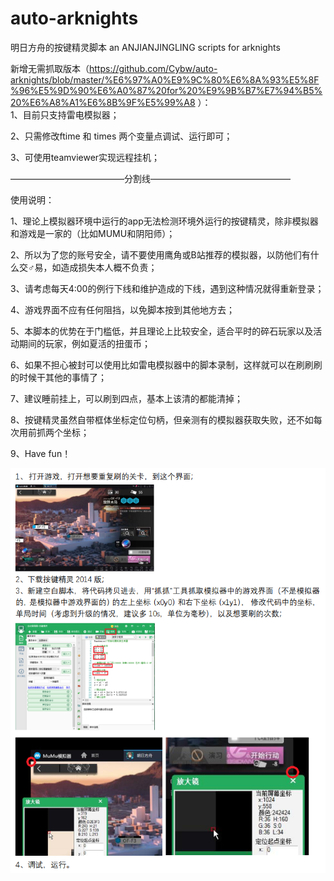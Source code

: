 # auto-arknights
明日方舟的按键精灵脚本 an ANJIANJINGLING scripts for arknights

新增无需抓取版本（https://github.com/Cybw/auto-arknights/blob/master/%E6%97%A0%E9%9C%80%E6%8A%93%E5%8F%96%E5%9D%90%E6%A0%87%20for%20%E9%9B%B7%E7%94%B5%20%E6%A8%A1%E6%8B%9F%E5%99%A8 ）：    
1、目前只支持雷电模拟器；  

2、只需修改ftime 和 times 两个变量点调试、运行即可；  

3、可使用teamviewer实现远程挂机；  

—————————————分割线————————————————  

使用说明：  

1、理论上模拟器环境中运行的app无法检测环境外运行的按键精灵，除非模拟器和游戏是一家的（比如MUMU和阴阳师）；  

2、所以为了您的账号安全，请不要使用鹰角或B站推荐的模拟器，以防他们有什么交♂易，如造成损失本人概不负责；  

3、请考虑每天4:00的例行下线和维护造成的下线，遇到这种情况就得重新登录；  

4、游戏界面不应有任何阻挡，以免脚本按到其他地方去；  

5、本脚本的优势在于门槛低，并且理论上比较安全，适合平时的碎石玩家以及活动期间的玩家，例如夏活的扭蛋币；  

6、如果不担心被封可以使用比如雷电模拟器中的脚本录制，这样就可以在刷刷刷的时候干其他的事情了；  

7、建议睡前挂上，可以刷到四点，基本上该清的都能清掉；

8、按键精灵虽然自带框体坐标定位句柄，但亲测有的模拟器获取失败，还不如每次用前抓两个坐标；  

9、Have fun！  

![image](https://github.com/Cybw/auto-arknights/blob/master/readme.png)
